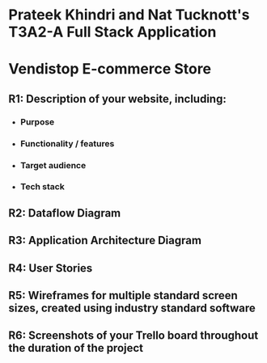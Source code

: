 # Prateek Khindri and Nat Tucknott's T3A2-A Full Stack Application

# Vendistop E-commerce Store

## R1: Description of your website, including:

- ### **Purpose**

- ### **Functionality / features**

- ### **Target audience**

- ### **Tech stack**

## R2: Dataflow Diagram

## R3: Application Architecture Diagram

## R4: User Stories

## R5: Wireframes for multiple standard screen sizes, created using industry standard software

## R6: Screenshots of your Trello board throughout the duration of the project
